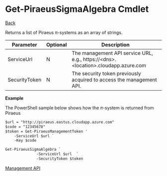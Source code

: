 ﻿

Get-PiraeusSigmaAlgebra Cmdlet
=====
[Back](MgmtApi.md)

Returns a list of  Piraeus π-systems as an array of strings.

| **Parameter** | **Optional** | **Description**                                                                       |
|---------------|--------------|---------------------------------------------------------------------------------------|
| ServiceUrl    | N            | The management API service URL, e.g., https://\<dns\>.\<location\>.cloudapp.azure.com |
| SecurityToken | N            | The security token previously acquired to access the management API.                  |                          
                                                                                                         
**Example**

The PowerShell sample below shows how the $\pi$-system is returned from Piraeus
```diff
$url = "http://piraeus.eastus.cloudapp.azure.com"  
$code = "12345678"  
$token = Get-PiraeusManagementToken '
	-ServiceUrl $url `
	-Key $code 

Get-PiraeusSigmaAlgebra `
              -ServiceUrl $url  `
              -SecurityToken $token
```
[Management API](MgmtApi.md)
